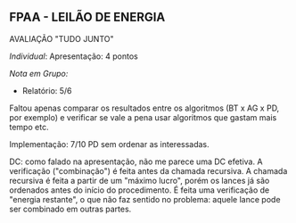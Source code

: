 ## FPAA  - LEILÃO DE ENERGIA

AVALIAÇÃO "TUDO JUNTO"

_Individual_:
Apresentação: 4 pontos

_Nota em Grupo:_
  - Relatório: 	 5/6
  
  Faltou apenas comparar os resultados entre os algoritmos (BT x AG x PD, por exemplo) e verificar se vale a pena usar algoritmos que gastam mais tempo etc.

Implementação: 7/10
  PD sem ordenar as interessadas.

  DC: como falado na apresentação, não me parece uma DC efetiva. A verificação ("combinação") é feita antes da chamada recursiva. A chamada recursiva é feita a partir de um "máximo lucro", porém os lances já são ordenados antes do início do procedimento. É feita uma verificação de "energia restante", o que não faz sentido no problema: aquele lance pode ser combinado em outras partes. 

